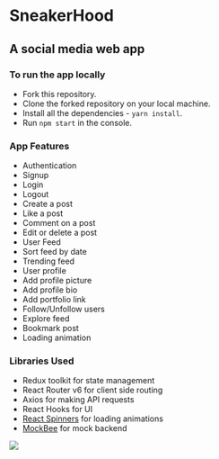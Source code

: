 # SneakerHood

## A social media web app

### To run the app locally

- Fork this repository.
- Clone the forked repository on your local machine.
- Install all the dependencies - `yarn install`.
- Run `npm start` in the console.

### App Features

- Authentication
- Signup
- Login
- Logout
- Create a post
- Like a post
- Comment on a post
- Edit or delete a post
- User Feed
- Sort feed by date
- Trending feed
- User profile
- Add profile picture
- Add profile bio
- Add portfolio link
- Follow/Unfollow users
- Explore feed
- Bookmark post
- Loading animation

### Libraries Used

- Redux toolkit for state management
- React Router v6 for client side routing
- Axios for making API requests
- React Hooks for UI
- [React Spinners](https://github.com/davidhu2000/react-spinners) for loading animations
- [MockBee](https://mockbee.netlify.app/) for mock backend

![](./app.gif)
